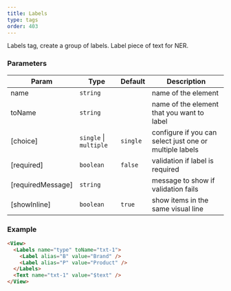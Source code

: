 ```yaml
---
title: Labels
type: tags
order: 403
---
```


Labels tag, create a group of labels. Label piece of text for NER.

### Parameters

| Param | Type | Default | Description |
| --- | --- | --- | --- |
| name | <code>string</code> |  | name of the element |
| toName | <code>string</code> |  | name of the element that you want to label |
| [choice] | <code>single</code> \| <code>multiple</code> | <code>single</code> | configure if you can select just one or multiple labels |
| [required] | <code>boolean</code> | <code>false</code> | validation if label is required |
| [requiredMessage] | <code>string</code> |  | message to show if validation fails |
| [showInline] | <code>boolean</code> | <code>true</code> | show items in the same visual line |

### Example  
```html
<View>
  <Labels name="type" toName="txt-1">
    <Label alias="B" value="Brand" />
    <Label alias="P" value="Product" />
  </Labels>
  <Text name="txt-1" value="$text" />
</View>
```
